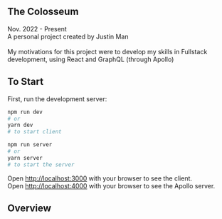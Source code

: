 ## The Colosseum

Nov. 2022 - Present<br>
A personal project created by Justin Man<br>
<br>
My motivations for this project were to develop my skills in Fullstack development, using React and GraphQL (through Apollo)<br>

## To Start

First, run the development server:

```bash
npm run dev
# or
yarn dev
# to start client

npm run server
# or 
yarn server
# to start the server
```

Open [http://localhost:3000](http://localhost:3000) with your browser to see the client.<br>
Open [http://localhost:4000](http://localhost:4000) with your browser to see the Apollo server.

## Overview

